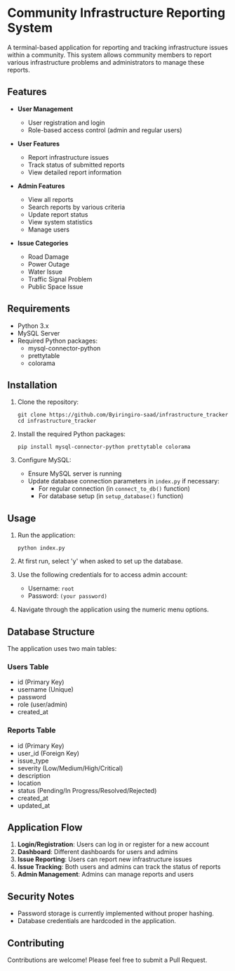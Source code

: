 # Community Infrastructure Reporting System

A terminal-based application for reporting and tracking infrastructure issues within a community. This system allows community members to report various infrastructure problems and administrators to manage these reports.

## Features

- **User Management**

  - User registration and login
  - Role-based access control (admin and regular users)

- **User Features**

  - Report infrastructure issues
  - Track status of submitted reports
  - View detailed report information

- **Admin Features**

  - View all reports
  - Search reports by various criteria
  - Update report status
  - View system statistics
  - Manage users

- **Issue Categories**
  - Road Damage
  - Power Outage
  - Water Issue
  - Traffic Signal Problem
  - Public Space Issue

## Requirements

- Python 3.x
- MySQL Server
- Required Python packages:
  - mysql-connector-python
  - prettytable
  - colorama

## Installation

1. Clone the repository:

   ```
   git clone https://github.com/Byiringiro-saad/infrastructure_tracker
   cd infrastructure_tracker
   ```

2. Install the required Python packages:

   ```
   pip install mysql-connector-python prettytable colorama
   ```

3. Configure MySQL:
   - Ensure MySQL server is running
   - Update database connection parameters in `index.py` if necessary:
     - For regular connection (in `connect_to_db()` function)
     - For database setup (in `setup_database()` function)

## Usage

1. Run the application:

   ```
   python index.py
   ```

2. At first run, select 'y' when asked to set up the database.

3. Use the following credentials for to access admin account:

   - Username: `root`
   - Password: `(your password)`

4. Navigate through the application using the numeric menu options.

## Database Structure

The application uses two main tables:

### Users Table

- id (Primary Key)
- username (Unique)
- password
- role (user/admin)
- created_at

### Reports Table

- id (Primary Key)
- user_id (Foreign Key)
- issue_type
- severity (Low/Medium/High/Critical)
- description
- location
- status (Pending/In Progress/Resolved/Rejected)
- created_at
- updated_at

## Application Flow

1. **Login/Registration**: Users can log in or register for a new account
2. **Dashboard**: Different dashboards for users and admins
3. **Issue Reporting**: Users can report new infrastructure issues
4. **Issue Tracking**: Both users and admins can track the status of reports
5. **Admin Management**: Admins can manage reports and users

## Security Notes

- Password storage is currently implemented without proper hashing.
- Database credentials are hardcoded in the application.

## Contributing

Contributions are welcome! Please feel free to submit a Pull Request.
